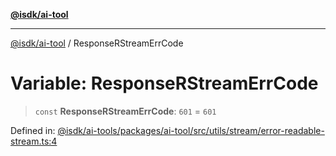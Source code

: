 [**@isdk/ai-tool**](../README.md)

***

[@isdk/ai-tool](../globals.md) / ResponseRStreamErrCode

# Variable: ResponseRStreamErrCode

> `const` **ResponseRStreamErrCode**: `601` = `601`

Defined in: [@isdk/ai-tools/packages/ai-tool/src/utils/stream/error-readable-stream.ts:4](https://github.com/isdk/ai-tool.js/blob/4ebf370aaec9c78535cb40ffc19656d7bddcb145/src/utils/stream/error-readable-stream.ts#L4)
